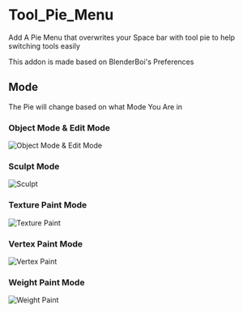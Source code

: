 # Tool_Pie_Menu

Add A Pie Menu that overwrites your Space bar with tool pie to help switching tools easily

This addon is made based on BlenderBoi's Preferences

## Mode

The Pie will change based on what Mode You Are in

### Object Mode & Edit Mode

![Object Mode & Edit Mode](https://blenderboi.com/gallery/ToolPieMenu/ObjectAndEdit.png)

### Sculpt Mode

![Sculpt](https://blenderboi.com/gallery/ToolPieMenu/Seuclpting.png)

### Texture Paint Mode

![Texture Paint](https://blenderboi.com/gallery/ToolPieMenu/TexturePaint.png)

### Vertex Paint Mode

![Vertex Paint](https://blenderboi.com/gallery/ToolPieMenu/VertexPaint.png)

### Weight Paint Mode

![Weight Paint](https://blenderboi.com/gallery/ToolPieMenu/WeightPaint.png)
